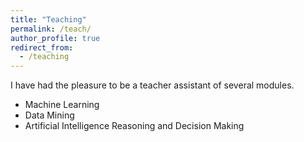 ```yaml
---
title: "Teaching"
permalink: /teach/
author_profile: true
redirect_from:
  - /teaching
---
```


<div class="text-justify">

<p>I have had the pleasure to be a teacher assistant of several modules.</p>

<ul>
  <li>Machine Learning </li>
  <li>Data Mining</li>
  <li>Artificial Intelligence Reasoning and Decision Making</li>
</ul>